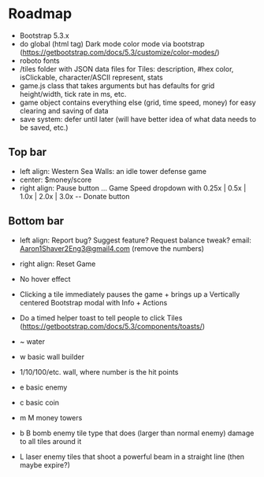 # Roadmap

- Bootstrap 5.3.x
- do global (html tag) Dark mode color mode via bootstrap (https://getbootstrap.com/docs/5.3/customize/color-modes/)
- roboto fonts
- /tiles folder with JSON data files for Tiles: description, #hex color, isClickable, character/ASCII represent, stats
- game.js class that takes arguments but has defaults for grid height/width, tick rate in ms, etc.
- game object contains everything else (grid, time speed, money) for easy clearing and saving of data
- save system: defer until later (will have better idea of what data needs to be saved, etc.)

## Top bar

- left align: Western Sea Walls: an idle tower defense game
- center: $money/score
- right align: Pause button ... Game Speed dropdown with 0.25x | 0.5x | 1.0x | 2.0x | 3.0x -- Donate button

## Bottom bar

- left align: Report bug? Suggest feature? Request balance tweak? email: Aaron1Shaver2Eng3@gmail4.com (remove the numbers)
- right align: Reset Game

- No hover effect
- Clicking a tile immediately pauses the game + brings up a Vertically centered Bootstrap modal with Info + Actions
- Do a timed helper toast to tell people to click Tiles (https://getbootstrap.com/docs/5.3/components/toasts/)

- ~ water
- w basic wall builder
- 1/10/100/etc. wall, where number is the hit points
- e basic enemy
- c basic coin
- m M money towers
- b B bomb enemy tile type that does (larger than normal enemy) damage to all tiles around it
- L laser enemy tiles that shoot a powerful beam in a straight line (then maybe expire?)
